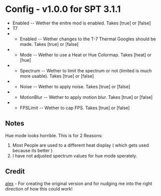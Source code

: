 # Config - v1.0.0 for SPT 3.1.1

- Enabled -- Wether the enitre mod is enabled. Takes [true] or [false]
- T7
- - Enabled -- Wether changes to the T-7 Thermal Googles should be made. Takes [true] or [false]
- - Mode -- Wether to use a Heat or Hue Colormap. Takes [heat] or [hue]
- - Spectrum -- Wether to limit the spectrum or not (limited is much more usable). Takes [true] or [false]
- - Noise -- Wether to apply noise. Takes [true] or [false]
- - MotionBlur -- Wether to apply motion blur. Takes [true] or [false]
- - FPSLimit -- Wether to cap FPS. Takes [true] or [false]

## Notes

Hue mode looks horrible. This is for 2 Reasons:

1. Most People are used to a different heat display ( which gets used because its better )
2. I have not adjusted spectrum values for hue mode sperately.


## Credit
[alex](https://hub.sp-tarkov.com/user/10993-alex/) - For creating the original version and for nudging me into the right direction of how this could work!